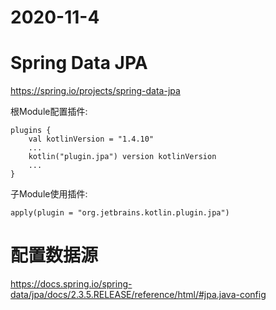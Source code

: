 # 2020-11-4

# Spring Data JPA

https://spring.io/projects/spring-data-jpa

根Module配置插件:

```
plugins {
    val kotlinVersion = "1.4.10"
    ...
    kotlin("plugin.jpa") version kotlinVersion
    ...
}
```

子Module使用插件:

```
apply(plugin = "org.jetbrains.kotlin.plugin.jpa")
```

# 配置数据源

https://docs.spring.io/spring-data/jpa/docs/2.3.5.RELEASE/reference/html/#jpa.java-config